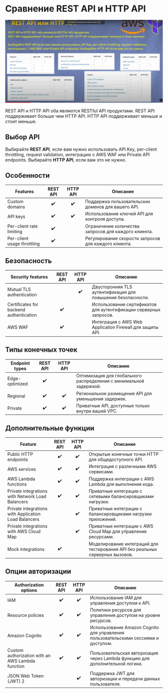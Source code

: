 # Сравнение REST API и HTTP API

![img_2.png](img_2.png)

REST API и HTTP API оба являются RESTful API продуктами.
REST API поддерживает больше чем HTTP API. HTTP API поддерживает меньше и стоит меньше.

## Выбор API

Выбирайте **REST API**, если вам нужно использовать API Key, per-client throttling, request validation, интеграцию с AWS
WAF или Private API endpoints. Выбирайте **HTTP API**, если вам это не нужно.

## Особенности

| Features                    | REST API | HTTP API | Описание                                             |
|-----------------------------|:--------:|:--------:|------------------------------------------------------|
| Custom domains              |    ✔️    |    ✔️    | Поддержка пользовательских доменов для вашего API.   |
| API keys                    |    ✔️    |    ✔️    | Использование ключей API для контроля доступа.       |
| Per-client rate limiting    |    ✔️    |          | Ограничение количества запросов для каждого клиента. |
| Per-client usage throttling |    ✔️    |          | Регулирование скорости запросов для каждого клиента. |

## Безопасность

| Security features                       | REST API | HTTP API | Описание                                                          |
|-----------------------------------------|:--------:|:--------:|-------------------------------------------------------------------|
| Mutual TLS authentication               |          |    ✔️    | Двусторонняя TLS аутентификация для повышения безопасности.       |
| Certificates for backend authentication |    ✔️    |          | Использование сертификатов для аутентификации серверных запросов. |
| AWS WAF                                 |    ✔️    |          | Интеграция с AWS Web Application Firewall для защиты API.         |

## Типы конечных точек

| Endpoint types | REST API | HTTP API | Описание                                                           |
|----------------|:--------:|:--------:|--------------------------------------------------------------------|
| Edge-optimized |    ✔️    |          | Оптимизация для глобального распределения с минимальной задержкой. |
| Regional       |    ✔️    |    ✔️    | Региональное размещение API для уменьшения задержек.               |
| Private        |    ✔️    |    ✔️    | Приватные API, доступные только внутри вашей VPC.                  |

## Дополнительные функции

| Feature                                              | REST API | HTTP API | Описание                                                                      |
|------------------------------------------------------|:--------:|:--------:|-------------------------------------------------------------------------------|
| Public HTTP endpoints                                |    ✔️    |    ✔️    | Открытые конечные точки HTTP для общедоступного API.                          |
| AWS services                                         |    ✔️    |    ✔️    | Интеграция с различными AWS сервисами.                                        |
| AWS Lambda functions                                 |    ✔️    |    ✔️    | Поддержка интеграции с AWS Lambda для выполнения кода.                        |
| Private integrations with  Network Load Balancers    |    ✔️    |    ✔️    | Приватные интеграции с сетевыми балансировщиками нагрузки.                    |
| Private integrations with Application Load Balancers |          |    ✔️    | Приватные интеграции с балансировщиками нагрузки приложений.                  |
| Private integrations with AWS Cloud Map              |          |    ✔️    | Приватные интеграции с AWS Cloud Map для управления ресурсами.                |
| Mock integrations                                    |    ✔️    |          | Моделирование интеграций для тестирования API без реальных серверных вызовов. |

## Опции авторизации

| Authorization options                            | REST API | HTTP API | Описание                                                                           |
|--------------------------------------------------|:--------:|:--------:|------------------------------------------------------------------------------------|
| IAM                                              |    ✔️    |    ✔️    | Использование IAM для управления доступом к API.                                   |
| Resource policies                                |    ✔️    |    ✔️    | Политики ресурсов для управления доступом на уровне ресурсов.                      |
| Amazon Cognito                                   |    ✔️    |    ✔️    | Использование Amazon Cognito для управления пользовательскими сессиями и доступом. |
| Custom authorization with an AWS Lambda function |    ✔️    |    ✔️    | Пользовательская авторизация через Lambda функцию для дополнительной логики.       |
| JSON Web Token (JWT) 2                           |          |    ✔️    | Поддержка JWT для авторизации и передачи данных пользователя.                      |
